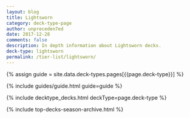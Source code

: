 ```yaml
---
layout: blog
title: Lightsworn
category: deck-type-page
author: unpreceden7ed
date: 2017-12-28
comments: false
description: In depth information about Lightsworn decks.
deck-type: lightsworn
permalink: /tier-list/lightsworn/
---
```


{% assign guide = site.data.deck-types.pages[{{page.deck-type}}] %}

{% include guides/guide.html guide=guide %}

{% include decktype_decks.html deckType=page.deck-type %}

{% include top-decks-season-archive.html %}